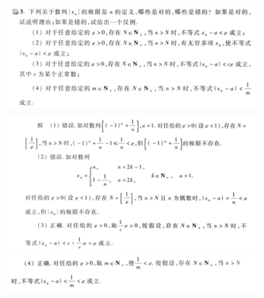 ![](pictures/2022-10-24-13-41-42.png)

![](pictures/2022-10-24-13-43-49.png)
![](pictures/2022-10-24-13-43-59.png)